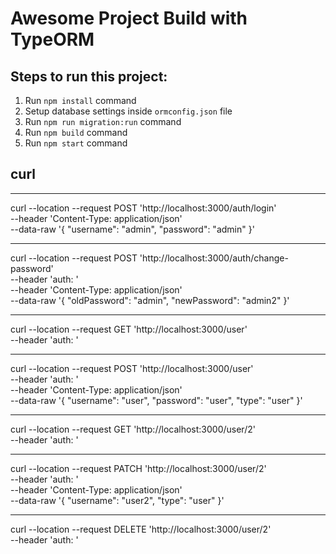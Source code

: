 # Awesome Project Build with TypeORM

## Steps to run this project:

1. Run `npm install` command
2. Setup database settings inside `ormconfig.json` file
3. Run `npm run migration:run` command
4. Run `npm build` command
5. Run `npm start` command

## curl

---
curl --location --request POST 'http://localhost:3000/auth/login' \
--header 'Content-Type: application/json' \
--data-raw '{
    "username": "admin",
    "password": "admin"
}'

---
curl --location --request POST 'http://localhost:3000/auth/change-password' \
--header 'auth: ' \
--header 'Content-Type: application/json' \
--data-raw '{
    "oldPassword": "admin",
    "newPassword": "admin2"
}'

---
curl --location --request GET 'http://localhost:3000/user' \
--header 'auth: '

---
curl --location --request POST 'http://localhost:3000/user' \
--header 'auth: ' \
--header 'Content-Type: application/json' \
--data-raw '{
    "username": "user",
    "password": "user",
    "type": "user"
}'

---
curl --location --request GET 'http://localhost:3000/user/2' \
--header 'auth: '

---
curl --location --request PATCH 'http://localhost:3000/user/2' \
--header 'auth: ' \
--header 'Content-Type: application/json' \
--data-raw '{
    "username": "user2",
    "type": "user"
}'

---
curl --location --request DELETE 'http://localhost:3000/user/2' \
--header 'auth: '